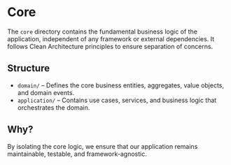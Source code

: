 # Core

The `core` directory contains the fundamental business logic of the application, independent of any framework or external dependencies. It follows Clean Architecture principles to ensure separation of concerns.

## Structure

- `domain/` – Defines the core business entities, aggregates, value objects, and domain events.
- `application/` – Contains use cases, services, and business logic that orchestrates the domain.

## Why?

By isolating the core logic, we ensure that our application remains maintainable, testable, and framework-agnostic.
